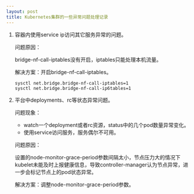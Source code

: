 ```yaml
---
layout: post
title: Kubernetes集群的一些异常问题处理记录
---
```


1. 容器内使用service ip访问其它服务异常的问题。

   问题原因：
   
   bridge-nf-call-iptables没有开启，iptables只能处理本机流量。

   解决方案：开启bridge-nf-call-iptables。

    ```
   sysctl net.bridge.bridge-nf-call-iptables=1
   sysctl net.bridge.bridge-nf-call-ip6tables=1
    ```

2. 平台中deployments、rc等状态异常问题。
  
   问题现象：
   * watch一个deployment或者rc资源，status中的几个pod数量异常变化。
   * 使用service访问服务，服务偶尔不可用。

   问题原因：

   设置的node-monitor-grace-period参数间隔太小，节点压力大的情况下kubelet未能及时上报健康信息，导致controller-manager认为节点异常，进一步会标记节点上的pod状态异常。

   解决方案：调整node-monitor-grace-period参数。
